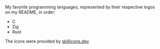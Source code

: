 My favorite programming languages, represented by their respective logos on my README, in order:
- C
- Zig
- Rust

The icons were provided by [skillicons.dev](https://skillicons.dev/)

